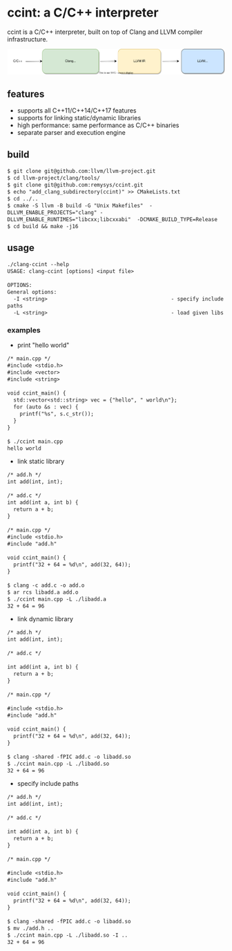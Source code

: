 ccint: a C/C++ interpreter 
===

ccint is a C/C++ interpreter, built on top of Clang and LLVM compiler infrastructure. 

<img src="doc/ccint.svg" alt="ccint internals"  width="600"/>

## features

* supports all C++11/C++14/C++17 features 
* supports for linking static/dynamic libraries
* high performance: same performance as C/C++ binaries
* separate parser and execution engine

## build

```
$ git clone git@github.com:llvm/llvm-project.git
$ cd llvm-project/clang/tools/
$ git clone git@github.com:remysys/ccint.git
$ echo "add_clang_subdirectory(ccint)" >> CMakeLists.txt
$ cd ../..
$ cmake -S llvm -B build -G "Unix Makefiles"  -DLLVM_ENABLE_PROJECTS="clang" -DLLVM_ENABLE_RUNTIMES="libcxx;libcxxabi"  -DCMAKE_BUILD_TYPE=Release
$ cd build && make -j16
```

## usage

```
./clang-ccint --help
USAGE: clang-ccint [options] <input file>

OPTIONS:
General options:
  -I <string>                                        - specify include paths
  -L <string>                                        - load given libs
```
### examples

* print "hello world"
```
/* main.cpp */
#include <stdio.h>
#include <vector>
#include <string>

void ccint_main() {
  std::vector<std::string> vec = {"hello", " world\n"};
  for (auto &s : vec) {
    printf("%s", s.c_str());
  }
}

$ ./ccint main.cpp
hello world
```

* link static library
```
/* add.h */
int add(int, int);

/* add.c */
int add(int a, int b) {
  return a + b;
}

/* main.cpp */
#include <stdio.h>
#include "add.h"

void ccint_main() {
  printf("32 + 64 = %d\n", add(32, 64));
}

$ clang -c add.c -o add.o
$ ar rcs libadd.a add.o
$ ./ccint main.cpp -L ./libadd.a
32 + 64 = 96
```

* link dynamic library

```
/* add.h */
int add(int, int);

/* add.c */

int add(int a, int b) {
  return a + b;
}

/* main.cpp */

#include <stdio.h>
#include "add.h"

void ccint_main() {
  printf("32 + 64 = %d\n", add(32, 64));
}

$ clang -shared -fPIC add.c -o libadd.so
$ ./ccint main.cpp -L ./libadd.so
32 + 64 = 96
```

* specify include paths

```
/* add.h */
int add(int, int);

/* add.c */

int add(int a, int b) {
  return a + b;
}

/* main.cpp */

#include <stdio.h>
#include "add.h"

void ccint_main() {
  printf("32 + 64 = %d\n", add(32, 64));
}

$ clang -shared -fPIC add.c -o libadd.so
$ mv ./add.h ..
$ ./ccint main.cpp -L ./libadd.so -I ..
32 + 64 = 96
```